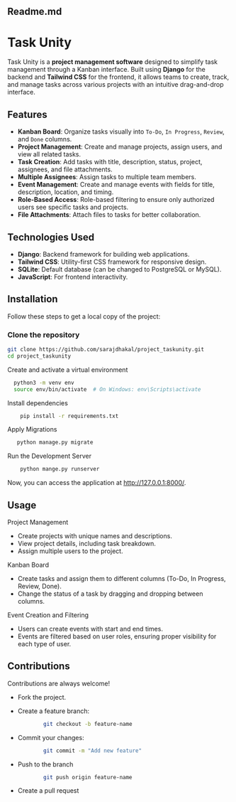 
## Readme.md
# Task Unity

Task Unity is a **project management software** designed to simplify task management through a Kanban interface. Built using **Django** for the backend and **Tailwind CSS** for the frontend, it allows teams to create, track, and manage tasks across various projects with an intuitive drag-and-drop interface.

## Features

- **Kanban Board**: Organize tasks visually into `To-Do`, `In Progress`, `Review`, and `Done` columns.
- **Project Management**: Create and manage projects, assign users, and view all related tasks.
- **Task Creation**: Add tasks with title, description, status, project, assignees, and file attachments.
- **Multiple Assignees**: Assign tasks to multiple team members.
- **Event Management**: Create and manage events with fields for title, description, location, and timing.
- **Role-Based Access**: Role-based filtering to ensure only authorized users see specific tasks and projects.
- **File Attachments**: Attach files to tasks for better collaboration.
  
## Technologies Used

- **Django**: Backend framework for building web applications.
- **Tailwind CSS**: Utility-first CSS framework for responsive design.
- **SQLite**: Default database (can be changed to PostgreSQL or MySQL).
- **JavaScript**: For frontend interactivity.

## Installation

Follow these steps to get a local copy of the project:

### Clone the repository
```bash
git clone https://github.com/sarajdhakal/project_taskunity.git
cd project_taskunity
```
Create and activate a virtual environment

```bash
  python3 -m venv env
  source env/bin/activate  # On Windows: env\Scripts\activate
```

Install dependencies

```bash
    pip install -r requirements.txt
```
Apply Migrations
 
 ```bash
    python manage.py migrate
```
Run the Development Server

```bash
    python mange.py runserver
```
Now, you can access the application at http://127.0.0.1:8000/.

    

## Usage
Project Management

 - Create projects with unique names and descriptions.
 - View project details, including task breakdown.
 - Assign multiple users to the project.

Kanban Board

- Create tasks and assign them to different columns (To-Do, In Progress, Review, Done).
- Change the status of a task by dragging and dropping between columns.

Event Creation and Filtering

- Users can create events with start and end times.
- Events are filtered based on user roles, ensuring proper visibility for each type of user.


## Contributions

Contributions are always welcome!

  - Fork the project.

  - Create a feature branch:
      ```bash
              git checkout -b feature-name
      ```
  -  Commit your changes:
      ```bash
              git commit -m "Add new feature"
      ```
  - Push to the branch
      ```bash
              git push origin feature-name
      ```
  - Create a pull request



